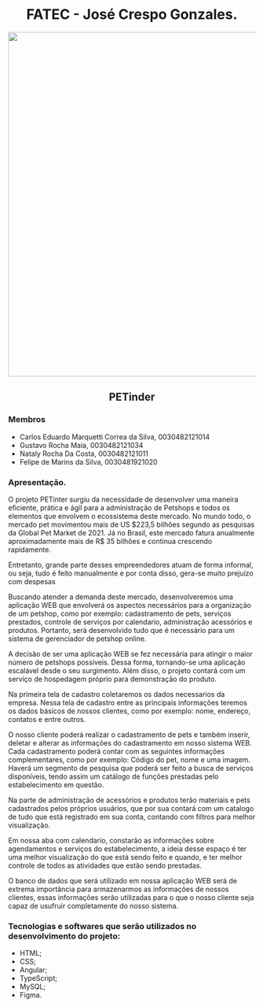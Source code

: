 <div align="center">
  <h1>FATEC - José Crespo Gonzales.</h1>
  <img width = 700hr src="https://user-images.githubusercontent.com/79478498/187548456-79bc6d60-29be-40d2-92ae-ac80daf57be3.png">
</div>

<h2 align="center">PETinder</h2> 


### Membros
- Carlos Eduardo Marquetti Correa da Silva, 0030482121014
- Gustavo Rocha Maia, 0030482121034
- Nataly Rocha Da Costa, 0030482121011 
- Felipe de Marins da Silva, 0030481921020

### Apresentação.

<p>O projeto PETinter  surgiu da necessidade de desenvolver uma maneira eficiente, prática e ágil para a administração de Petshops e todos os elementos que envolvem o ecossistema deste mercado. No mundo todo, o mercado pet movimentou mais de US $223,5 bilhões segundo as pesquisas da Global Pet Market de 2021. 
Já no Brasil, este mercado fatura anualmente aproximadamente mais de R$ 35 bilhões e continua crescendo rapidamente.</p>

<p>Entretanto, grande parte desses empreendedores atuam de forma informal, ou seja, tudo é feito manualmente e por conta disso, gera-se muito prejuízo com despesas  </p>

<p>Buscando atender a demanda deste mercado, desenvolveremos uma aplicação WEB que envolverá os aspectos necessários para a organização de um petshop, como por exemplo: cadastramento de pets, serviços prestados, controle de serviços por calendario, administração acessórios e produtos. Portanto, será desenvolvido tudo que é necessário para um sistema de gerenciador de petshop online.</p>

<p>A decisão de ser uma aplicação WEB se fez necessária para atingir o maior número de petshops possiveis. Dessa forma, tornando-se uma aplicação escalável desde o seu surgimento. Além disso, o projeto contará com um serviço de hospedagem próprio para demonstração do produto.</p>

<p>Na primeira tela de cadastro coletaremos os dados necessarios da empresa. Nessa tela de cadastro entre as principais  informações teremos os dados básicos de nossos clientes, como por exemplo: nome, endereço, contatos e entre outros.</p>

<p>O nosso cliente poderá realizar o cadastramento de pets e também inserir, deletar e alterar as informações do cadastramento em nosso sistema WEB. Cada cadastramento poderá contar com as seguintes informações complementares, como por exemplo: Código do pet, nome e uma imagem. Haverá um segmento de pesquisa que poderá ser feito a busca de serviços disponíveis, tendo assim  um catálogo de funções prestadas pelo estabelecimento em questão.</p>

<p>Na parte de administração de acessórios e produtos terão materiais e pets cadastrados pelos próprios usuários, que por sua contará com um catalogo de tudo que está registrado em sua conta, contando com filtros para melhor visualização.</p>

<p>Em nossa aba com calendario, constarão as informações sobre agendamentos e serviços do estabelecimento, a ideia desse espaço é ter uma melhor visualização do que está sendo feito e quando, e ter melhor controle de todos as atividades que estão sendo prestadas.</p>

<p>O banco de dados que será utilizado em nossa aplicação WEB será de extrema  importância para armazenarmos as informações de nossos clientes, essas informações serão utilizadas para o que o nosso cliente seja capaz de usufruir completamente do nosso sistema.</p>

### Tecnologias e softwares que serão utilizados no desenvolvimento do projeto:
- HTML;
- CSS;
- Angular;
- TypeScript;
- MySQL;
- Figma.

